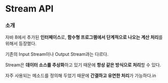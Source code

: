 # Stream API

### 소개

자바 8에서 추가된 **인터페이스**로, **함수형 프로그램에서 단계적으로 나오는 계산 처리**를 위해서 등장했다.

기존의 Input Stream이나 Output Stream과는 다르다.

Stream은 **데이터 소스를 추상화**하고 있기 때문에 **항상 같은 방식으로 처리**할 수 있다.

자주 사용되는 메소드를 정의해 두었기 때문에 **간결하고 유연한 처리**가 가능하다.in
